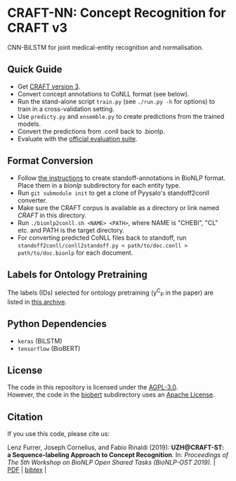# CRAFT-NN: Concept Recognition for CRAFT v3

CNN-BiLSTM for joint medical-entity recognition and normalisation.


## Quick Guide

- Get [CRAFT version 3](https://github.com/lfurrer/CRAFT).
- Convert concept annotations to CoNLL format (see below).
- Run the stand-alone script `train.py` (see `./run.py -h` for options) to train in a cross-validation setting.
- Use `predicty.py` and `ensemble.py` to create predictions from the trained models.
- Convert the predictions from .conll back to .bionlp.
- Evaluate with the [official evaluation suite](https://github.com/UCDenver-ccp/craft-shared-tasks).


## Format Conversion

- Follow [the instructions](https://github.com/UCDenver-ccp/CRAFT/wiki/Alternative-annotation-file-formats) to create standoff-annotations in BioNLP format. Place them in a _bionlp_ subdirectory for each entity type.
- Run `git submodule init` to get a clone of Pyysalo's standoff2conll converter.
- Make sure the CRAFT corpus is available as a directory or link named _CRAFT_ in this directory.
- Run `./bionlp2conll.sh <NAME> <PATH>`, where NAME is "CHEBI", "CL" etc. and PATH is the target directory.
- For converting predicted CoNLL files back to standoff, run `standoff2conll/conll2standoff.py < path/to/doc.conll > path/to/doc.bionlp` for each document.


## Labels for Ontology Pretraining

The labels (IDs) selected for ontology pretraining (y<sup>C</sup><sub>P</sub> in the paper) are listed in [this archive](top-1000-ids.tar.gz).


## Python Dependencies

- `keras` (BiLSTM)
- `tensorflow` (BioBERT)


## License

The code in this repository is licensed under the [AGPL-3.0](LICENSE).  
However, the code in the [biobert](/biobert) subdirectory uses an [Apache License](/biobert/LICENSE).


## Citation

If you use this code, please cite us:

Lenz Furrer, Joseph Cornelius, and Fabio Rinaldi (2019):
**UZH@CRAFT-ST: a Sequence-labeling Approach to Concept Recognition**.
In: *Proceedings of The 5th Workshop on BioNLP Open Shared Tasks (BioNLP-OST 2019)*.
| [PDF](https://www.aclweb.org/anthology/D19-5726.pdf)
| [bibtex](https://github.com/OntoGene/craft-st/wiki/uploads/furrer-et-al-2019.bib) |
